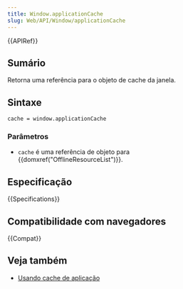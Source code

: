 ```yaml
---
title: Window.applicationCache
slug: Web/API/Window/applicationCache
---
```


{{APIRef}}

## Sumário

Retorna uma referência para o objeto de cache da janela.

## Sintaxe

```
cache = window.applicationCache
```

### Parâmetros

- `cache` é uma referência de objeto para {{domxref("OfflineResourceList")}}.

## Especificação

{{Specifications}}

## Compatibilidade com navegadores

{{Compat}}

## Veja também

- [Usando cache de aplicação](/pt-BR/docs/Web/HTML/Using_the_application_cache)
